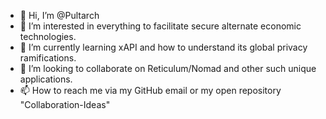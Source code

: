 - 👋 Hi, I’m @Pultarch
- 👀 I’m interested in everything to facilitate secure alternate economic technologies.
- 🌱 I’m currently learning xAPI and how to understand its global privacy ramifications.
- 💞️ I’m looking to collaborate on Reticulum/Nomad and other such unique applications.
- 📫 How to reach me via my GitHub email or my open repository "Collaboration-Ideas"

<!---
Pultarch/Pultarch is a ✨ special ✨ repository because its `README.md` (this file) appears on your GitHub profile.
You can click the Preview link to take a look at your changes.
--->
